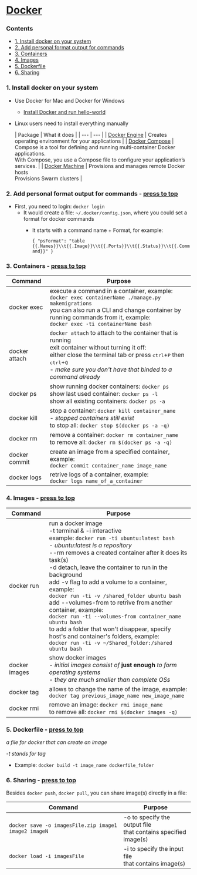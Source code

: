 # [Docker](https://www.docker.com/)
### Contents
  - [1. Install docker on your system](https://github.com/OlzhasAlexandrov/cheatsheets/blob/master/infrastructure/docker.md#1-install-docker-on-your-system)
  - [2. Add personal format output for commands](https://github.com/OlzhasAlexandrov/cheatsheets/blob/master/infrastructure/docker.md#2-add-personal-format-output-for-commands---press-to-top)
  - [3. Containers](https://github.com/OlzhasAlexandrov/cheatsheets/blob/master/infrastructure/docker.md#3-containers---press-to-top)
  - [4. Images](https://github.com/OlzhasAlexandrov/cheatsheets/blob/master/infrastructure/docker.md#4-images---press-to-top)
  - [5. Dockerfile](https://github.com/OlzhasAlexandrov/cheatsheets/blob/master/infrastructure/docker.md#5-dockerfile---press-to-top)
  - [6. Sharing](https://github.com/OlzhasAlexandrov/cheatsheets/blob/master/infrastructure/docker.md#6-sharing---press-to-top)

### 1. Install docker on your system
- Use Docker for Mac and Docker for Windows
  - [Install Docker and run hello-world](https://docs.docker.com/engine/getstarted/step_one/#step-1-get-docker)

- Linux users need to install everything manually

  | Package | What it does |
| --- | --- |
| [Docker Engine](https://docs.docker.com/engine/installation/) | Creates operating environment for your applications |
| [Docker Compose](https://docs.docker.com/compose/install/)    | Compose is a tool for defining and running multi-container Docker applications. <br> With Compose, you use a Compose file to configure your application’s services.  |
| [Docker Machine](https://docs.docker.com/machine/install-machine/) | Provisions and manages remote Docker hosts <br> Provisions Swarm clusters |

### 2. Add personal format output for commands - [press to top](#)
- First, you need to login: `docker login`
  - It would create a file: `~/.docker/config.json`, where you could set a format for docker commands
    - It starts with a command name + Format, for example:
    
      `{
  "psFormat": "table {{.Names}}\\t{{.Image}}\\t{{.Ports}}\\t{{.Status}}\\t{{.Command}}"
}`

### 3. Containers - [press to top](#)

|Command|Purpose|
|---------|---|
|docker exec| execute a command in a container, example:<br>`docker exec containerName ./manage.py makemigrations`<br>you can also run a CLI and change container by running commands from it, example:<br>`docker exec -ti containerName bash`|
|docker attach |`docker attach` to attach to the container that is running<br>exit container without turning it off:<br>either close the terminal tab or press <kbd>ctrl</kbd>+<kbd>P</kbd> then <kbd>ctrl</kbd>+<kbd>Q</kbd><br>- _make sure you don't have that binded to a command already_|
|docker ps |show running docker containers: `docker ps`<br>show last used container: `docker ps -l`<br>show all existing containers: `docker ps -a` |
|docker kill| stop a container: `docker kill container_name`<br>- _stopped containers still exist_<br>to stop all: `docker stop $(docker ps -a -q)`|
|docker rm| remove a container: `docker rm container_name`<br>to remove all: `docker rm $(docker ps -a -q)`|
|docker commit| create an image from a specified container, example:<br>`docker commit container_name image_name`|
|docker logs| retrive logs of a container, example:<br>`docker logs name_of_a_container`|

### 4. Images - [press to top](#)

|Command|Purpose|
|---------|---|
|docker run | run a docker image<br>-t terminal & -i interactive<br>example: `docker run -ti ubuntu:latest bash`<br>- *ubuntu:latest is a repository*<br>--rm removes a created container after it does its task(s)<br>-d detach, leave the container to run in the background<br>add -v flag to add a volume to a container, example:<br>`docker run -ti -v /shared_folder ubuntu bash`<br>add --volumes-from to retrive from another container, example:<br>`docker run -ti --volumes-from container_name ubuntu bash`<br>to add a folder that won't disappear, specify host's and container's folders, example:<br>`docker run -ti -v ~/Shared_folder:/shared ubuntu bash`|
|docker images| show docker images<br>- *initial images consist of* **just enough** *to form operating systems*<br>- *they are much smaller than complete OSs* |
|docker tag| allows to change the name of the image, example:<br> `docker tag previous_image_name new_image_name`|
|docker rmi| remove an image: `docker rmi image_name`<br>to remove all: `docker rmi $(docker images -q)`|

### 5. Dockerfile - [press to top](#)
*a file for docker that can create an image*

*-t stands for tag*

- Example:
    `docker build -t image_name dockerfile_folder`

### 6. Sharing - [press to top](#)
Besides `docker push`, `docker pull`, you can share image(s) directly in a file:

|Command|Purpose|
|---------|---|
|`docker save -o imagesFile.zip image1 image2 imageN`| -o to specify the output file<br>that contains specified image(s)|
|`docker load -i imagesFile`| -i to specify the input file<br> that contains image(s)|
